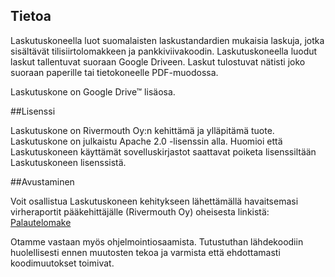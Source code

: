 Tietoa
------

Laskutuskoneella luot suomalaisten laskustandardien mukaisia laskuja, jotka sisältävät 
tilisiirtolomakkeen ja pankkiviivakoodin. Laskutuskoneella luodut laskut tallentuvat suoraan 
Google Driveen. Laskut tulostuvat nätisti joko suoraan paperille tai tietokoneelle PDF-muodossa.

Laskutuskone on Google Drive™ lisäosa.


##Lisenssi

Laskutuskone on Rivermouth Oy:n kehittämä ja ylläpitämä tuote. Laskutuskone on julkaistu Apache 2.0 -lisenssin 
alla. Huomioi että Laskutuskoneen käyttämät sovelluskirjastot saattavat poiketa lisenssiltään Laskutuskoneen lisenssistä.


##Avustaminen

Voit osallistua Laskutuskoneen kehitykseen lähettämällä havaitsemasi virheraportit pääkehittäjälle (Rivermouth Oy) 
oheisesta linkistä:<br>
<a href="https://docs.google.com/forms/d/1pPEFkZsotz5uG56W-0OoqlO9PRhgUNsDpinP6zDumbw/viewform" target="_blank">Palautelomake</a>

Otamme vastaan myös ohjelmointiosaamista. Tutustuthan lähdekoodiin huolellisesti ennen muutosten tekoa ja varmista että ehdottamasti koodimuutokset toimivat.
